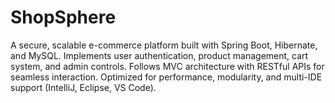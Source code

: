 # ShopSphere
A secure, scalable e-commerce platform built with Spring Boot, Hibernate, and MySQL. Implements user authentication, product management, cart system, and admin controls. Follows MVC architecture with RESTful APIs for seamless interaction. Optimized for performance, modularity, and multi-IDE support (IntelliJ, Eclipse, VS Code).
